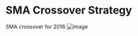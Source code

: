 # SMA Crossover Strategy
SMA crossover for 2016
![image](https://github.com/user-attachments/assets/57d9ebc1-7cb5-4a1d-90e6-c245393f19da)




